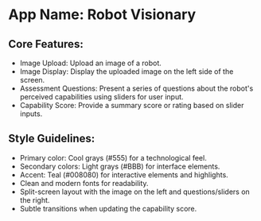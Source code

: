 # **App Name**: Robot Visionary

## Core Features:

- Image Upload: Upload an image of a robot.
- Image Display: Display the uploaded image on the left side of the screen.
- Assessment Questions: Present a series of questions about the robot's perceived capabilities using sliders for user input.
- Capability Score: Provide a summary score or rating based on slider inputs. 

## Style Guidelines:

- Primary color: Cool grays (#555) for a technological feel.
- Secondary colors: Light grays (#BBB) for interface elements.
- Accent: Teal (#008080) for interactive elements and highlights.
- Clean and modern fonts for readability.
- Split-screen layout with the image on the left and questions/sliders on the right.
- Subtle transitions when updating the capability score.